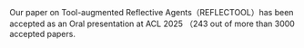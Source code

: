 Our paper on Tool-augmented Reflective Agents（REFLECTOOL）has been accepted as an Oral presentation at ACL 2025 （243 out of more than 3000 accepted papers.
